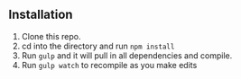 ## Installation

1. Clone this repo.
2. cd into the directory and run `npm install`
3. Run `gulp` and it will pull in all dependencies and compile.
4. Run `gulp watch` to recompile as you make edits
